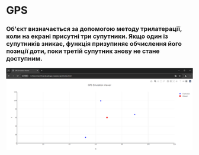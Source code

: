 # GPS
### Об'єкт визначається за допомогою методу трилатерації, коли на екрані присутні три супутники. Якщо один із супутників зникає, функція призупиняє обчислення його позиції доти, поки третій супутник знову не стане доступним.
![](screenshots/1.png)

